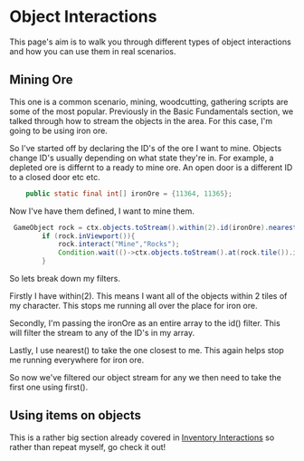 # Object Interactions

This page's aim is to walk you through different types of object interactions and how you can use them in real scenarios.

## Mining Ore

This one is a common scenario, mining, woodcutting, gathering scripts are some of the most popular.
Previously in the Basic Fundamentals section, we talked through how to stream the objects in the area. For this case, I'm going to be using iron ore.

So I've started off by declaring the ID's of the ore I want to mine. Objects change ID's usually depending on what state they're in. For example, a depleted ore is differnt to a ready to mine ore.
An open door is a different ID to a closed door etc etc.
```java
    public static final int[] ironOre = {11364, 11365};
```
Now I've have them defined, I want to mine them.

```java
 GameObject rock = ctx.objects.toStream().within(2).id(ironOre).nearest().first();
		if (rock.inViewport()){
		    rock.interact("Mine","Rocks");
		    Condition.wait(()->ctx.objects.toStream().at(rock.tile()).id(main.oreIDs).isEmpty(),150,50);
		}
```
So lets break down my filters.

Firstly I have within(2). This means I want all of the objects within 2 tiles of my character. This stops me running all over the place for iron ore.

Secondly, I'm passing the ironOre as an entire array to the id() filter. This will filter the stream to any of the ID's in my array.

Lastly, I use nearest() to take the one closest to me. This again helps stop me running everywhere for iron ore.

So now we've filtered our object stream for any we then need to take the first one using first().


## Using items on objects

This is a rather big section already covered in [Inventory Interactions](/Fundamentals_In_Practice/InventoryInteractions) so rather than repeat myself, go check it out!